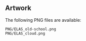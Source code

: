 ## Artwork

The following PNG files are available:

```
PNG/ELAS_old-school.png
PNG/ELAS_cloud.png
```
